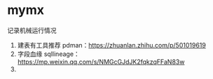 # mymx
记录机械运行情况

1. 建表有工具推荐
pdman：https://zhuanlan.zhihu.com/p/501019619
2. 字段血缘
sqllineage：https://mp.weixin.qq.com/s/NMGcGJdJK2fqkzqFFaN83w
3. 


